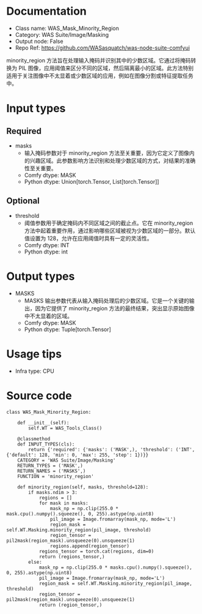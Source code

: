 # Documentation
- Class name: WAS_Mask_Minority_Region
- Category: WAS Suite/Image/Masking
- Output node: False
- Repo Ref: https://github.com/WASasquatch/was-node-suite-comfyui

minority_region 方法旨在处理输入掩码并识别其中的少数区域。它通过将掩码转换为 PIL 图像，应用阈值来区分不同的区域，然后隔离最小的区域。此方法特别适用于关注图像中不太显着或少数区域的应用，例如在图像分割或特征提取任务中。

# Input types
## Required
- masks
    - 输入掩码参数对于 minority_region 方法至关重要，因为它定义了图像内的兴趣区域。此参数影响方法识别和处理少数区域的方式，对结果的准确性至关重要。
    - Comfy dtype: MASK
    - Python dtype: Union[torch.Tensor, List[torch.Tensor]]
## Optional
- threshold
    - 阈值参数用于确定掩码内不同区域之间的截止点。它在 minority_region 方法中起着重要作用，通过影响哪些区域被视为少数区域的一部分。默认值设置为 128，允许在应用阈值时具有一定的灵活性。
    - Comfy dtype: INT
    - Python dtype: int

# Output types
- MASKS
    - MASKS 输出参数代表从输入掩码处理后的少数区域。它是一个关键的输出，因为它提供了 minority_region 方法的最终结果，突出显示原始图像中不太显着的区域。
    - Comfy dtype: MASK
    - Python dtype: Tuple[torch.Tensor]

# Usage tips
- Infra type: CPU

# Source code
```
class WAS_Mask_Minority_Region:

    def __init__(self):
        self.WT = WAS_Tools_Class()

    @classmethod
    def INPUT_TYPES(cls):
        return {'required': {'masks': ('MASK',), 'threshold': ('INT', {'default': 128, 'min': 0, 'max': 255, 'step': 1})}}
    CATEGORY = 'WAS Suite/Image/Masking'
    RETURN_TYPES = ('MASK',)
    RETURN_NAMES = ('MASKS',)
    FUNCTION = 'minority_region'

    def minority_region(self, masks, threshold=128):
        if masks.ndim > 3:
            regions = []
            for mask in masks:
                mask_np = np.clip(255.0 * mask.cpu().numpy().squeeze(), 0, 255).astype(np.uint8)
                pil_image = Image.fromarray(mask_np, mode='L')
                region_mask = self.WT.Masking.minority_region(pil_image, threshold)
                region_tensor = pil2mask(region_mask).unsqueeze(0).unsqueeze(1)
                regions.append(region_tensor)
            regions_tensor = torch.cat(regions, dim=0)
            return (regions_tensor,)
        else:
            mask_np = np.clip(255.0 * masks.cpu().numpy().squeeze(), 0, 255).astype(np.uint8)
            pil_image = Image.fromarray(mask_np, mode='L')
            region_mask = self.WT.Masking.minority_region(pil_image, threshold)
            region_tensor = pil2mask(region_mask).unsqueeze(0).unsqueeze(1)
            return (region_tensor,)
```